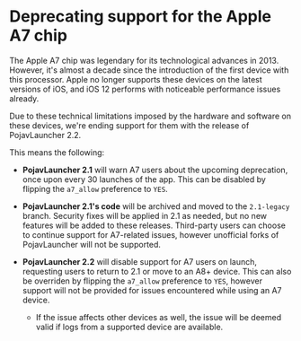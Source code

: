 # Deprecating support for the Apple A7 chip

The Apple A7 chip was legendary for its technological advances in 2013. However, it's almost a decade since the introduction of the first device with this processor. Apple no longer supports these devices on the latest versions of iOS, and iOS 12 performs with noticeable performance issues already.

Due to these technical limitations imposed by the hardware and software on these devices, we're ending support for them with the release of PojavLauncher 2.2.

This means the following:
* **PojavLauncher 2.1** will warn A7 users about the upcoming deprecation, once upon every 30 launches of the app. This can be disabled by flipping the `a7_allow` preference to `YES`.

* **PojavLauncher 2.1's code** will be archived and moved to the `2.1-legacy` branch. Security fixes will be applied in 2.1 as needed, but no new features will be added to these releases. Third-party users can choose to continue support for A7-related issues, however unofficial forks of PojavLauncher will not be supported.

* **PojavLauncher 2.2** will disable support for A7 users on launch, requesting users to return to 2.1 or move to an A8+ device. This can also be overriden by flipping the `a7_allow` preference to `YES`, however support will not be provided for issues encountered while using an A7 device.
    * If the issue affects other devices as well, the issue will be deemed valid if logs from a supported device are available.
